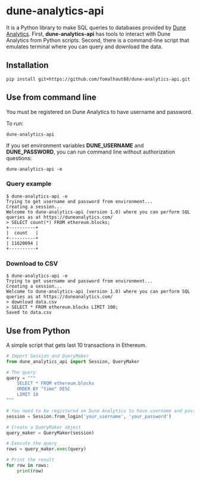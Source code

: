 # dune-analytics-api

It is a Python library to make SQL queries to databases provided by [Dune Analytics](https://duneanalytics.com/). 
First, **dune-analytics-api** has tools to interact with Dune Analytics from Python scripts.
Second, there is a command-line script that emulates terminal where you can query and download the data.

## Installation

```
pip install git+https://github.com/fomalhaut88/dune-analytics-api.git
```

## Use from command line

You must be registered on Dune Analytics to have username and password.

To run:

```
dune-analytics-api
```

If you set environment variables **DUNE_USERNAME** and **DUNE_PASSWORD**, you can run
command line without authorization questions:

```
dune-analytics-api -e
```

### Query example

```
$ dune-analytics-api -e
Trying to get username and password from environment...
Creating a session...
Welcome to dune-analytics-api (version 1.0) where you can perform SQL queries as at https://duneanalytics.com/
> SELECT count(*) FROM ethereum.blocks;
+----------+
|  count   |
+----------+
| 11620094 |
+----------+
```

### Download to CSV

```
$ dune-analytics-api -e
Trying to get username and password from environment...
Creating a session...
Welcome to dune-analytics-api (version 1.0) where you can perform SQL queries as at https://duneanalytics.com/
> download data.csv
> SELECT * FROM ethereum.blocks LIMIT 100;
Saved to data.csv
```

## Use from Python

A simple script that gets last 10 transactions in Ethereum.

```python
# Import Session and QueryMaker
from dune_analytics_api import Session, QueryMaker

# The query
query = """
    SELECT * FROM ethereum.blocks
    ORDER BY "time" DESC
    LIMIT 10
"""

# You need to be registered on Dune Analytics to have username and password
session = Session.from_login('your_username', 'your_password')

# Create a QueryMaker object
query_maker = QueryMaker(session)

# Execute the query
rows = query_maker.exec(query)

# Print the result
for row in rows:
    print(row)
```
